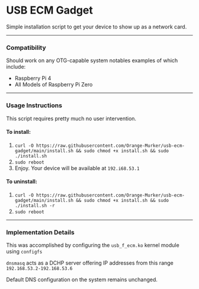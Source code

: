 # USB ECM Gadget
Simple installation script to get your device to show up as a network card.

---

### Compatibility

Should work on any OTG-capable system notables examples of which include:
* Raspberry Pi 4
* All Models of Raspberry Pi Zero

---

### Usage Instructions

This script requires pretty much no user intervention.

#### To install:
1. `curl -O https://raw.githubusercontent.com/Orange-Murker/usb-ecm-gadget/main/install.sh && sudo chmod +x install.sh && sudo ./install.sh`
2. `sudo reboot`
3. Enjoy. Your device will be available at `192.i68.53.1`

#### To uninstall:
1. `curl -O https://raw.githubusercontent.com/Orange-Murker/usb-ecm-gadget/main/install.sh && sudo chmod +x install.sh && sudo ./install.sh -r`
2. `sudo reboot`

---

### Implementation Details

This was accomplished by configuring the `usb_f_ecm.ko` kernel module using `configfs`

`dnsmasq` acts as a DCHP server offering IP addresses from this range `192.168.53.2-192.168.53.6`
 
 Default DNS configuration on the system remains unchanged.
